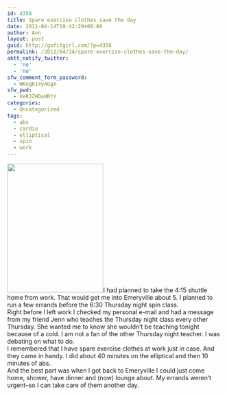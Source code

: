 ```yaml
---
id: 4358
title: Spare exercise clothes save the day
date: 2011-04-14T19:42:29+00:00
author: Ann
layout: post
guid: http://gofitgirl.com/?p=4358
permalink: /2011/04/14/spare-exercise-clothes-save-the-day/
aktt_notify_twitter:
  - 'no'
  - 'no'
sfw_comment_form_password:
  - WKngK14y4GgX
sfw_pwd:
  - XeRJZHDoHRtY
categories:
  - Uncategorized
tags:
  - abs
  - cardio
  - elliptical
  - spin
  - work
---
```

[<img class="alignleft size-medium wp-image-4369" title="elliptical ann" src="http://gofitgirl.com/blog/wp-content/uploads/2011/04/elliptical-ann1-224x300.jpg" alt="" width="224" height="300" />](http://gofitgirl.com/blog/wp-content/uploads/2011/04/elliptical-ann1.jpg)I had planned to take the 4:15 shuttle home from work. That would get me into Emeryville about 5. I planned to run a few errands before the 6:30 Thursday night spin class.  
Right before I left work I checked my personal e-mail and had a message from my friend Jenn who teaches the Thursday night class every other Thursday. She wanted me to know she wouldn&#8217;t be teaching tonight because of a cold. I am not a fan of the other Thursday night teacher. I was debating on what to do.  
I remembered that I have spare exercise clothes at work just in case. And they came in handy. I did about 40 minutes on the elliptical and then 10 minutes of abs.  
And the best part was when I got back to Emeryville I could just come home, shower, have dinner and (now) lounge about. My errands weren&#8217;t urgent&#8211;so I can take care of them another day.